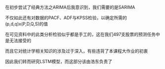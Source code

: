 在初步尝试了经典方法之ARIMA后我意识到，我们需要的是SARIMA

不仅如此还有对数据的PACF、ADF与KPSS检验，以确定所需的(p,d,q)x(P,D,Q,S)的值

在可见资料中的此类分析检验似乎都是手工的，这在我们497支股票的预测任务中是无法接受的

而且它对统计学相关知识的涉及过于深入，有些违背了本课程大作业的初衷

因此我们转而研究LSTM模型，而这部分该由浩东负责了


